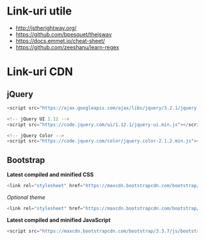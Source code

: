 # Link-uri utile
- http://jstherightway.org/
- https://github.com/bpesquet/thejsway
- https://docs.emmet.io/cheat-sheet/
- https://github.com/zeeshanu/learn-regex

# Link-uri CDN
## jQuery
```javascript
<script src="https://ajax.googleapis.com/ajax/libs/jquery/3.2.1/jquery.min.js"></script>

<!-- jQuery UI 1.12 -->
<script src="https://code.jquery.com/ui/1.12.1/jquery-ui.min.js"></script>

<!-- jQuery Color -->
<script src="https://code.jquery.com/color/jquery.color-2.1.2.min.js"></script>
```

## Bootstrap
**Latest compiled and minified CSS**

```javascript
<link rel="stylesheet" href="https://maxcdn.bootstrapcdn.com/bootstrap/3.3.7/css/bootstrap.min.css">
```

_Optional theme_

```javascript
<link rel="stylesheet" href="https://maxcdn.bootstrapcdn.com/bootstrap/3.3.7/css/bootstrap-theme.min.css">
```


**Latest compiled and minified JavaScript**

```javascript
<script src="https://maxcdn.bootstrapcdn.com/bootstrap/3.3.7/js/bootstrap.min.js"></script>
```
